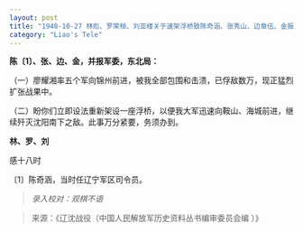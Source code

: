```yaml
---
layout: post
title: "1948-10-27 林彪、罗荣桓、刘亚楼关于速架浮桥致陈奇涵、张秀山、边章伍、金振钟等电"
category: "Liao's Tele"
---
```

**陈〔1〕、张、边、金，并报军委，东北局：**

（一）廖耀湘率五个军向锦州前进，被我全部包围和击溃，已俘敌数万，现正猛烈扩张战果中。

（二）盼你们立即设法重新架设一座浮桥，以便我大军迅速向鞍山、海城前进，继续歼灭沈阳南下之敌。此事万分紧要，务须办到。

**林、罗、刘**

感十八时

〔1〕陈奇涵，当时任辽宁军区司令员。



> *录入校对：观棋不语*

> 来源：《辽沈战役（中国人民解放军历史资料丛书编审委员会编 ）》
